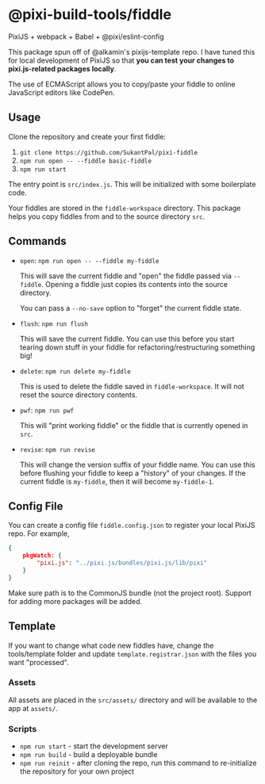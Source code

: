 # @pixi-build-tools/fiddle
PixiJS + webpack + Babel + @pixi/eslint-config

This package spun off of @alkamin's pixijs-template repo. I have tuned this for local development of PixiJS
so that **you can test your changes to pixi.js-related packages locally**.

The use of ECMAScript allows you to copy/paste your fiddle to online JavaScript editors like CodePen.

## Usage

Clone the repository and create your first fiddle:

1) `git clone https://github.com/SukantPal/pixi-fiddle`
2) `npm run open -- --fiddle basic-fiddle`
3) `npm run start`

The entry point is `src/index.js`. This will be initialized with some boilerplate code.

Your fiddles are stored in the `fiddle-workspace` directory. This package helps you copy fiddles from and to the source directory `src`.

## Commands

<ul>
    <li><code>open</code>: <code>npm run open -- --fiddle my-fiddle</code>

This will save the current fiddle and "open" the fiddle passed via <code>--fiddle</code>. Opening a fiddle just copies its contents into the source directory.

You can pass a <code>--no-save</code> option to "forget" the current fiddle state.

<li><code>flush</code>: <code>npm run flush</code>

This will save the current fiddle. You can use this before you start tearing down stuff in your fiddle for refactoring/restructuring something big!

<li><code>delete</code>: <code>npm run delete my-fiddle</code>

This is used to delete the fiddle saved in `fiddle-workspace`. It will not reset the source directory contents.

<li><code>pwf</code>: <code>npm run pwf</code>
    
This will "print working fiddle" or the fiddle that is currently opened in <code>src</code>.

<li><code>revise</code>: <code>npm run revise</code>
    
This will change the version suffix of your fiddle name. You can use this before flushing your fiddle to keep a "history" of your changes. If the current fiddle is <code>my-fiddle</code>, then it will become <code>my-fiddle-1</code>.

</ul>

## Config File

You can create a config file `fiddle.config.json` to register your local PixiJS repo. For example,

```json
{
    pkgWatch: {
        "pixi.js": "../pixi.js/bundles/pixi.js/lib/pixi"
    }
}
```

Make sure path is to the CommonJS bundle (not the project root). Support for adding more packages will be
added.

## Template

If you want to change what code new fiddles have, change the tools/template folder and update `template.registrar.json`
with the files you want "processed".

### Assets

All assets are placed in the `src/assets/` directory and will be available to the app at `assets/`.

### Scripts

* `npm run start` - start the development server
* `npm run build` - build a deployable bundle
* `npm run reinit` - after cloning the repo, run this command to re-initialize the repository for your own project
